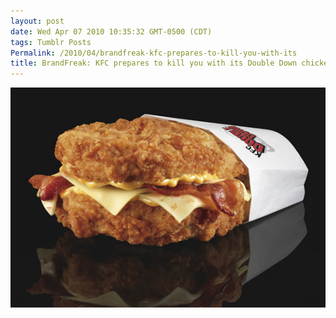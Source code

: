 ```yaml
---
layout: post
date: Wed Apr 07 2010 10:35:32 GMT-0500 (CDT)
tags: Tumblr Posts
Permalink: /2010/04/brandfreak-kfc-prepares-to-kill-you-with-its
title: BrandFreak: KFC prepares to kill you with its Double Down chicken sandwich
---
```


![](/public/assets/tumblr/tumblr_l0ijb8YZGw1qa4klho1_1280.jpg)

